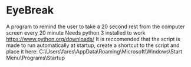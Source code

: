 # EyeBreak
A program to remind the user to take a 20 second rest from the computer screen every 20 minute
Needs python 3 installed to work https://www.python.org/downloads/
It is reccomended that the script is made to run automatically at startup, create a shortcut to the script and place it here:
C:\Users\fares\AppData\Roaming\Microsoft\Windows\Start Menu\Programs\Startup
